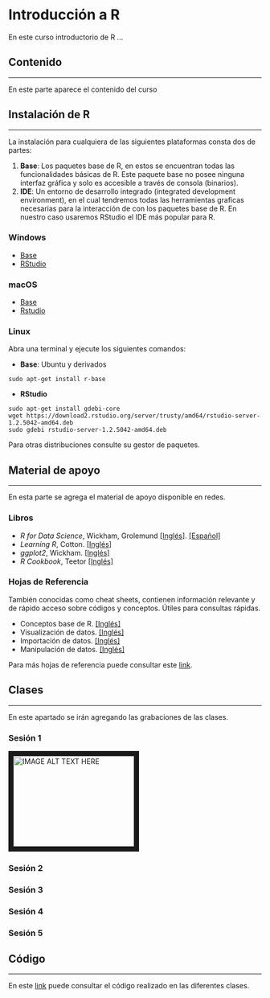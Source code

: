 # Introducción a R


En este curso introductorio de R ...  

## **Contenido** 
---  
En este parte aparece el contenido del curso

## **Instalación de R**
---
La instalación para cualquiera de las siguientes plataformas consta dos de partes:
1. **Base**: Los paquetes base de R, en estos se encuentran todas las funcionalidades básicas de R. Este paquete base no posee ninguna interfaz gráfica y solo es accesible a través de consola (binarios).  
2. **IDE**: Un entorno de desarrollo integrado (integrated development environment), en el cual tendremos todas las herramientas graficas necesarias para la interacción de con los paquetes base de R. En nuestro caso usaremos RStudio el IDE más popular para R.

### Windows
- [Base](https://cloud.r-project.org/bin/windows/base/R-4.0.0-win.exe)
- [RStudio](https://download1.rstudio.org/desktop/windows/RStudio-1.2.5042.exe)  

### macOS
- [Base](https://cloud.r-project.org/bin/macosx/R-4.0.0.pkg)
- [Rstudio](https://download1.rstudio.org/desktop/macos/RStudio-1.2.5042.dmg)  

### Linux
Abra una terminal y ejecute los siguientes comandos: 

- **Base**: Ubuntu y derivados
```
sudo apt-get install r-base
```
- **RStudio**
```
sudo apt-get install gdebi-core
wget https://download2.rstudio.org/server/trusty/amd64/rstudio-server-1.2.5042-amd64.deb
sudo gdebi rstudio-server-1.2.5042-amd64.deb
```

Para otras distribuciones consulte su gestor de paquetes.


## **Material de apoyo**
---
En esta parte se agrega el material de apoyo disponible en redes. 

### Libros
* *R for Data Science*, Wickham, Grolemund [[Inglés]](https://r4ds.had.co.nz/). [[Español]](https://es.r4ds.hadley.nz/)
* *Learning R*, Cotton. [[Inglés]](https://github.com/daandrader/curso-r/raw/master/books/Cotton.pdf)
* *ggplot2*, Wickham. [[Inglés]](https://github.com/daandrader/curso-r/raw/master/books/ggplot2.pdf)
* *R Cookbook*, Teetor [[Inglés]](https://github.com/daandrader/curso-r/raw/master/books/cookbook.pdf)

### Hojas de Referencia
También conocidas como cheat sheets, contienen información relevante y de rápido acceso sobre códigos y conceptos. Útiles para consultas rápidas.

* Conceptos base de R. [[Inglés]](https://github.com/daandrader/curso-r/raw/master/books/base-r.pdf)
* Visualización de datos. [[Inglés]](https://github.com/daandrader/curso-r/raw/master/books/data-visualization-2.1.pdf)
* Importación de datos. [[Inglés]](https://github.com/daandrader/curso-r/raw/master/books/data-import.pdf)
* Manipulación de datos. [[Inglés]](https://github.com/daandrader/curso-r/raw/master/books/data-transformation.pdf)

Para más hojas de referencia puede consultar este [link](https://rstudio.com/resources/cheatsheets/).


## **Clases** 
---
En este apartado se irán agregando las grabaciones de las clases.
### Sesión 1
<a href="http://www.youtube.com/watch?feature=player_embedded&v=dQw4w9WgXcQ
" target="_blank"><img src="http://img.youtube.com/vi/dQw4w9WgXcQ/0.jpg" 
alt="IMAGE ALT TEXT HERE" width="240" height="180" border="10" /></a>
### Sesión 2

### Sesión 3

### Sesión 4

### Sesión 5


## **Código**
--- 
En este [link](https://github.com/daandrader/curso-r/tree/master/code) puede consultar el código realizado en las diferentes clases. 

